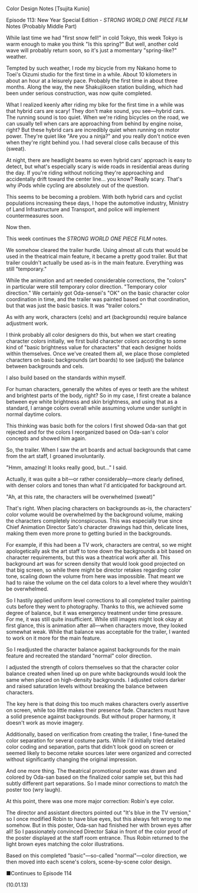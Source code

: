 Color Design Notes [Tsujita Kunio]

Episode 113: New Year Special Edition - *STRONG WORLD ONE PIECE FILM* Notes (Probably Middle Part)

While last time we had "first snow fell!" in cold Tokyo, this week Tokyo is warm enough to make you think "Is this spring?" But well, another cold wave will probably return soon, so it's just a momentary "spring-like?" weather.

Tempted by such weather, I rode my bicycle from my Nakano home to Toei's Oizumi studio for the first time in a while. About 10 kilometers in about an hour at a leisurely pace. Probably the first time in about three months. Along the way, the new Shakujiikoen station building, which had been under serious construction, was now quite completed.

What I realized keenly after riding my bike for the first time in a while was that hybrid cars are scary! They don't make sound, you see—hybrid cars. The running sound is too quiet. When we're riding bicycles on the road, we can usually tell when cars are approaching from behind by engine noise, right? But these hybrid cars are incredibly quiet when running on motor power. They're quiet like "Are you a ninja?" and you really don't notice even when they're right behind you. I had several close calls because of this (sweat).

At night, there are headlight beams so even hybrid cars' approach is easy to detect, but what's especially scary is wide roads in residential areas during the day. If you're riding without noticing they're approaching and accidentally drift toward the center line... you know? Really scary. That's why iPods while cycling are absolutely out of the question.

This seems to be becoming a problem. With both hybrid cars and cyclist populations increasing these days, I hope the automotive industry, Ministry of Land Infrastructure and Transport, and police will implement countermeasures soon.

Now then.

This week continues the *STRONG WORLD ONE PIECE FILM* notes.

We somehow cleared the trailer hurdle. Using almost all cuts that would be used in the theatrical main feature, it became a pretty good trailer. But that trailer couldn't actually be used as-is in the main feature. Everything was still "temporary."

While the animation and art needed considerable corrections, the "colors" in particular were still temporary color direction. "Temporary color direction." We certainly got Oda-sensei's "OK" on the basic character color coordination in time, and the trailer was painted based on that coordination, but that was just the basic basics. It was "trailer colors."

As with any work, characters (cels) and art (backgrounds) require balance adjustment work.

I think probably all color designers do this, but when we start creating character colors initially, we first build character colors according to some kind of "basic brightness value for characters" that each designer holds within themselves. Once we've created them all, we place those completed characters on basic backgrounds (art boards) to see (adjust) the balance between backgrounds and cels.

I also build based on the standards within myself.

For human characters, generally the whites of eyes or teeth are the whitest and brightest parts of the body, right? So in my case, I first create a balance between eye white brightness and skin brightness, and using that as a standard, I arrange colors overall while assuming volume under sunlight in normal daytime colors.

This thinking was basic both for the colors I first showed Oda-san that got rejected and for the colors I reorganized based on Oda-san's color concepts and showed him again.

So, the trailer. When I saw the art boards and actual backgrounds that came from the art staff, I groaned involuntarily.

"Hmm, amazing! It looks really good, but..." I said.

Actually, it was quite a bit—or rather considerably—more clearly defined, with denser colors and tones than what I'd anticipated for background art.

"Ah, at this rate, the characters will be overwhelmed (sweat)"

That's right. When placing characters on backgrounds as-is, the characters' color volume would be overwhelmed by the background volume, making the characters completely inconspicuous. This was especially true since Chief Animation Director Sato's character drawings had thin, delicate lines, making them even more prone to getting buried in the backgrounds.

For example, if this had been a TV work, characters are central, so we might apologetically ask the art staff to tone down the backgrounds a bit based on character requirements, but this was a theatrical work after all. This background art was for screen density that would look good projected on that big screen, so while there might be director retakes regarding color tone, scaling down the volume from here was impossible. That meant we had to raise the volume on the cel data colors to a level where they wouldn't be overwhelmed.

So I hastily applied uniform level corrections to all completed trailer painting cuts before they went to photography. Thanks to this, we achieved some degree of balance, but it was emergency treatment under time pressure. For me, it was still quite insufficient. While still images might look okay at first glance, this is animation after all—when characters move, they looked somewhat weak. While that balance was acceptable for the trailer, I wanted to work on it more for the main feature.

So I readjusted the character balance against backgrounds for the main feature and recreated the standard "normal" color direction.

I adjusted the strength of colors themselves so that the character color balance created when lined up on pure white backgrounds would look the same when placed on high-density backgrounds. I adjusted colors darker and raised saturation levels without breaking the balance between characters.

The key here is that doing this too much makes characters overly assertive on screen, while too little makes their presence fade. Characters must have a solid presence against backgrounds. But without proper harmony, it doesn't work as movie imagery.

Additionally, based on verification from creating the trailer, I fine-tuned the color separation for several costume parts. While I'd initially tried detailed color coding and separation, parts that didn't look good on screen or seemed likely to become retake sources later were organized and corrected without significantly changing the original impression.

And one more thing. The theatrical promotional poster was drawn and colored by Oda-san based on the finalized color sample set, but this had subtly different part separations. So I made minor corrections to match the poster too (wry laugh).

At this point, there was one more major correction: Robin's eye color.

The director and assistant directors pointed out "It's blue in the TV version," so I once modified Robin to have blue eyes, but this always felt wrong to me somehow. But in this poster, Oda-san had finished her with brown eyes after all! So I passionately convinced Director Sakai in front of the color proof of the poster displayed at the staff room entrance. Thus Robin returned to the light brown eyes matching the color illustrations.

Based on this completed "basic"—so-called "normal"—color direction, we then moved into each scene's colors, scene-by-scene color design.

■Continues to Episode 114

(10.01.13)